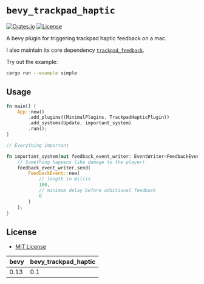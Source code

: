 # `bevy_trackpad_haptic`

[![Crates.io](https://img.shields.io/crates/v/bevy_trackpad_haptic.svg)](https://crates.io/crates/bevy_trackpad_haptic)
[![License](https://img.shields.io/badge/license-MIT-blue.svg)](https://github.com/jasonjmcghee/bevy_trackpad_haptic#license)

A bevy plugin for triggering trackpad haptic feedback on a mac.

I also maintain its core dependency [`trackpad_feedback`](https://github.com/jasonjmcghee/trackpad_haptic).

Try out the example:

```bash
cargo run --example simple
```

## Usage

```rust
fn main() {
    App::new()
        .add_plugins((MinimalPlugins, TrackpadHapticPlugin))
        .add_systems(Update, important_system)
        .run();
}

// Everything important

fn important_system(mut feedback_event_writer: EventWriter<FeedbackEvent>) {
    // Something happens like damage to the player!
    feedback_event_writer.send(
        FeedbackEvent::new(
            // length in millis
            100,
            // minimum delay before additional feedback
            0
        )
    );
}
```


## License

* [MIT License](LICENSE)


| bevy | bevy_trackpad_haptic |
|------|----------------------|
| 0.13 | 0.1                  |